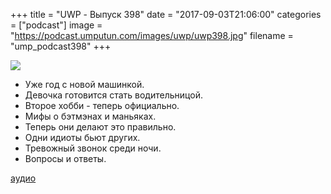 +++
title = "UWP - Выпуск 398"
date = "2017-09-03T21:06:00"
categories = ["podcast"]
image = "https://podcast.umputun.com/images/uwp/uwp398.jpg"
filename = "ump_podcast398"
+++

![](https://podcast.umputun.com/images/uwp/uwp398.jpg)

- Уже год с новой машинкой.
- Девочка готовится стать водительницой.
- Второе хобби - теперь официально.
- Мифы о бэтмэнах и маньяках.
- Теперь они делают это правильно.
- Одни идиоты бьют других.
- Тревожный звонок среди ночи.
- Вопросы и ответы.

[аудио](https://podcast.umputun.com/media/ump_podcast398.mp3)
<audio src="https://podcast.umputun.com/media/ump_podcast398.mp3" preload="none"></audio>
